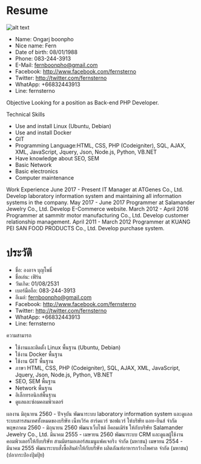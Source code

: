 # Resume

![alt text](http://1.bp.blogspot.com/-Njrz0N1ton8/ViHAvDjEkkI/AAAAAAAAGGM/Q8Y_u3lJKYE/s1600/profile.jpg)

+ Name: Ongarj boonpho
+ Nice name: Fern
+ Date of birth: 08/01/1988
+ Phone: 083-244-3913
+ E-Mail: fernboonpho@gmail.com
+ Facebook: http://www.facebook.com/fernsterno
+ Twitter: http://twitter.com/fernsterno
+ WhatApp: +66832443913
+ Line: fernsterno

Objective
Looking for a position as Back-end PHP Developer.

Technical Skills
+ Use and install Linux (Ubuntu, Debian)
+ Use and install Docker
+ GIT
+ Programming Language:HTML, CSS, PHP (Codeigniter), SQL, AJAX, XML, JavaScript, Jquery, Json, Node.js, Python, VB.NET
+ Have knowledge about SEO, SEM
+ Basic Network
+ Basic electronics
+ Computer maintenance

Work Experience
June 2017 - Present IT Manager at ATGenes Co., Ltd. Develop laboratory information system and maintaining all information systems in the company.
May 2017 - June 2017 Programmer at Salamander Jewelry Co., Ltd. Develop E-Commerce website.
March 2012 - April 2016 Programmer at sammitr motor manufacturing Co., Ltd. Develop customer relationship management.
April 2011 - March 2012 Programmer at KUANG PEI SAN FOOD PRODUCTS Co., Ltd. Develop purchase system.

# ประวัติ

+ ชื่อ: องอาจ บุญโพธิ์
+ ชื่อเล่น: เฟิร์น
+ วันเกิด: 01/08/2531
+ เบอร์มือถือ: 083-244-3913
+ อีเมล์: fernboonpho@gmail.com
+ Facebook: http://www.facebook.com/fernsterno
+ Twitter: http://twitter.com/fernsterno
+ WhatApp: +66832443913
+ Line: fernsterno

ความสามารถ
+ ใช้งานและติดตั้ง Linux พื้นฐาน (Ubuntu, Debian)
+ ใช้งาน Docker พื้นฐาน
+ ใช้งาน GIT พื้นฐาน
+ ภาษา HTML, CSS, PHP (Codeigniter), SQL, AJAX, XML, JavaScript, Jquery, Json, Node.js, Python, VB.NET
+ SEO, SEM พื้นฐาน
+ Network พื้นฐาน
+ อิเล็กทรอนิกส์พื้นฐาน
+ ดูแลและซ่อมคอมพิวเตอร์

ผลงาน
มิถุนายน 2560 - ปัจจุบัน  พัฒนาระบบ laboratory information system และดูแลลระบบสารสนเทศทั้งหมดของบริษัท เน็ทเวิร์ค ฮาร์ดแวร์ ซอฟแวร์ ให้บริษัท แอท-ยีนส์ จำกัด
พฤษภาคม 2560 - มิถุนายน 2560 พัฒนาเว็บไซต์ อีคอมเมิร์ช ให้กับบริษัท Salamander Jewelry Co., Ltd.
มีนาคม 2555 - เมษายน 2560 พัฒนาระบบ CRM และดูแลผู้ใช้งานคอมพิวเตอร์ให้กับบริษัท สามมิตรมอเตอร์สแมนูแฟคเจอริง จำกัด (มหาชน)
เมษายน 2554 - มีนาคม 2555 พัฒนาระบบสั่งซื้อสินค้าให้กับบริษัท ผลิตภัณฑ์อาหารกว้างไพศาล จำกัด (มหาชน) (ปลากระป๋องปุ้มปุ้ย)
